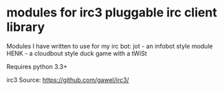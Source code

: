 
modules for irc3 pluggable irc client library 
============================================================

Modules I have written to use for my irc bot:
jot - an infobot style module
HENK - a cloudbout style duck game with a tWiSt

Requires python 3.3+

irc3 Source: https://github.com/gawel/irc3/
